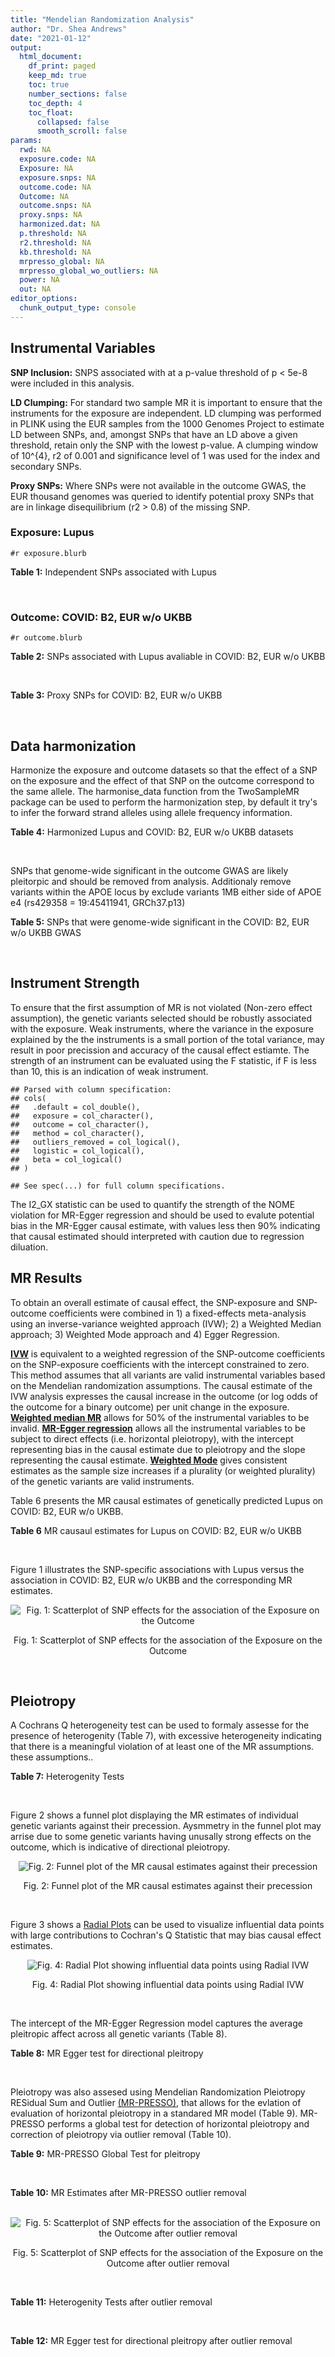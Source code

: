 ```yaml
---
title: "Mendelian Randomization Analysis"
author: "Dr. Shea Andrews"
date: "2021-01-12"
output:
  html_document:
    df_print: paged
    keep_md: true
    toc: true
    number_sections: false
    toc_depth: 4
    toc_float:
      collapsed: false
      smooth_scroll: false
params:
  rwd: NA
  exposure.code: NA
  Exposure: NA
  exposure.snps: NA
  outcome.code: NA
  Outcome: NA
  outcome.snps: NA
  proxy.snps: NA
  harmonized.dat: NA
  p.threshold: NA
  r2.threshold: NA
  kb.threshold: NA
  mrpresso_global: NA
  mrpresso_global_wo_outliers: NA
  power: NA
  out: NA
editor_options:
  chunk_output_type: console
---
```







## Instrumental Variables
**SNP Inclusion:** SNPS associated with at a p-value threshold of p < 5e-8 were included in this analysis.
<br>

**LD Clumping:** For standard two sample MR it is important to ensure that the instruments for the exposure are independent. LD clumping was performed in PLINK using the EUR samples from the 1000 Genomes Project to estimate LD between SNPs, and, amongst SNPs that have an LD above a given threshold, retain only the SNP with the lowest p-value. A clumping window of 10^{4}, r2 of 0.001 and significance level of 1 was used for the index and secondary SNPs.
<br>

**Proxy SNPs:** Where SNPs were not available in the outcome GWAS, the EUR thousand genomes was queried to identify potential proxy SNPs that are in linkage disequilibrium (r2 > 0.8) of the missing SNP.
<br>

### Exposure: Lupus
`#r exposure.blurb`
<br>

**Table 1:** Independent SNPs associated with Lupus
<div data-pagedtable="false">
  <script data-pagedtable-source type="application/json">
{"columns":[{"label":["SNP"],"name":[1],"type":["chr"],"align":["left"]},{"label":["CHROM"],"name":[2],"type":["dbl"],"align":["right"]},{"label":["POS"],"name":[3],"type":["dbl"],"align":["right"]},{"label":["REF"],"name":[4],"type":["chr"],"align":["left"]},{"label":["ALT"],"name":[5],"type":["chr"],"align":["left"]},{"label":["AF"],"name":[6],"type":["dbl"],"align":["right"]},{"label":["BETA"],"name":[7],"type":["dbl"],"align":["right"]},{"label":["SE"],"name":[8],"type":["dbl"],"align":["right"]},{"label":["Z"],"name":[9],"type":["dbl"],"align":["right"]},{"label":["P"],"name":[10],"type":["dbl"],"align":["right"]},{"label":["N"],"name":[11],"type":["dbl"],"align":["right"]},{"label":["TRAIT"],"name":[12],"type":["chr"],"align":["left"]}],"data":[{"1":"rs4661543","2":"1","3":"15229101","4":"T","5":"G","6":"0.89366400","7":"0.2744370","8":"0.04237546","9":"6.476320","10":"9.39891e-11","11":"23210","12":"Lupus"},{"1":"rs6679677","2":"1","3":"114303808","4":"C","5":"A","6":"0.13198000","7":"0.3364722","8":"0.04648538","9":"7.238238","10":"4.54552e-13","11":"23210","12":"Lupus"},{"1":"rs6671847","2":"1","3":"161478810","4":"G","5":"A","6":"0.43811600","7":"0.1988509","8":"0.02896508","9":"6.865193","10":"6.64016e-12","11":"23210","12":"Lupus"},{"1":"rs10912578","2":"1","3":"173251856","4":"A","5":"G","6":"0.69282600","7":"-0.2468600","8":"0.03099180","9":"-7.965340","10":"1.64776e-15","11":"23210","12":"Lupus"},{"1":"rs4916215","2":"1","3":"173314540","4":"C","5":"T","6":"0.77431100","7":"0.2231440","8":"0.03396932","9":"6.568970","10":"5.06636e-11","11":"23210","12":"Lupus"},{"1":"rs17849501","2":"1","3":"183542323","4":"C","5":"T","6":"0.04266520","7":"0.8109302","8":"0.04986423","9":"16.262763","10":"1.81370e-59","11":"23210","12":"Lupus"},{"1":"rs12094036","2":"1","3":"183558174","4":"T","5":"C","6":"0.06648550","7":"-0.3285041","8":"0.05785948","9":"-5.677618","10":"1.36583e-08","11":"23210","12":"Lupus"},{"1":"rs34703115","2":"2","3":"40282854","4":"T","5":"C","6":"0.05253620","7":"-0.6161861","8":"0.10477761","9":"-5.880895","10":"4.08053e-09","11":"23210","12":"Lupus"},{"1":"rs268124","2":"2","3":"65654364","4":"C","5":"T","6":"0.70927300","7":"0.1863300","8":"0.03237026","9":"5.756200","10":"8.60306e-09","11":"23210","12":"Lupus"},{"1":"rs13019891","2":"2","3":"113829869","4":"G","5":"T","6":"0.42580400","7":"-0.5621189","8":"0.02903360","9":"-19.360981","10":"1.64719e-83","11":"23210","12":"Lupus"},{"1":"rs2459611","2":"2","3":"191939187","4":"C","5":"T","6":"0.91986900","7":"0.2613650","8":"0.04524500","9":"5.776660","10":"7.62003e-09","11":"23210","12":"Lupus"},{"1":"rs4274624","2":"2","3":"191958656","4":"C","5":"T","6":"0.79354100","7":"-0.5596160","8":"0.03267912","9":"-17.124600","10":"9.73273e-66","11":"23210","12":"Lupus"},{"1":"rs10048743","2":"2","3":"213890232","4":"G","5":"T","6":"0.86960500","7":"-0.2311120","8":"0.04120563","9":"-5.608740","10":"2.03803e-08","11":"23210","12":"Lupus"},{"1":"rs10200680","2":"2","3":"223961877","4":"C","5":"T","6":"0.12876900","7":"-0.2484614","8":"0.04248350","9":"-5.848421","10":"4.96262e-09","11":"23210","12":"Lupus"},{"1":"rs2573219","2":"2","3":"233288667","4":"A","5":"C","6":"0.11355300","7":"0.5877867","8":"0.04292917","9":"13.692012","10":"1.13327e-42","11":"23210","12":"Lupus"},{"1":"rs9852014","2":"3","3":"129084581","4":"A","5":"G","6":"0.08055150","7":"0.6205765","8":"0.04927268","9":"12.594737","10":"2.25712e-36","11":"23210","12":"Lupus"},{"1":"rs1464446","2":"3","3":"146601295","4":"G","5":"T","6":"0.19522400","7":"-0.3285041","8":"0.04014973","9":"-8.181975","10":"2.79229e-16","11":"23210","12":"Lupus"},{"1":"rs13136219","2":"4","3":"102743687","4":"C","5":"T","6":"0.33503600","7":"-0.1743534","8":"0.02778696","9":"-6.274648","10":"3.50427e-10","11":"23210","12":"Lupus"},{"1":"rs4388254","2":"5","3":"133428601","4":"C","5":"T","6":"0.04080520","7":"0.3784364","8":"0.06039767","9":"6.265745","10":"3.71046e-10","11":"23210","12":"Lupus"},{"1":"rs1078324","2":"5","3":"149202268","4":"C","5":"A","6":"0.06524100","7":"-0.7133499","8":"0.07816647","9":"-9.126034","10":"7.10544e-20","11":"23210","12":"Lupus"},{"1":"rs6889239","2":"5","3":"150457771","4":"T","5":"C","6":"0.25117800","7":"0.2776317","8":"0.03173996","9":"8.747072","10":"2.18960e-18","11":"23210","12":"Lupus"},{"1":"rs2431697","2":"5","3":"159879978","4":"T","5":"C","6":"0.40740100","7":"-0.2231436","8":"0.02929643","9":"-7.616749","10":"2.60144e-14","11":"23210","12":"Lupus"},{"1":"rs12524498","2":"6","3":"31444187","4":"G","5":"T","6":"0.02318840","7":"-0.6733446","8":"0.12079282","9":"-5.574376","10":"2.48419e-08","11":"23210","12":"Lupus"},{"1":"rs389884","2":"6","3":"31940897","4":"A","5":"G","6":"0.10729800","7":"0.9282193","8":"0.04323190","9":"21.470703","10":"2.92560e-102","11":"23210","12":"Lupus"},{"1":"rs79197920","2":"6","3":"32455569","4":"C","5":"T","6":"0.65625000","7":"-0.4510760","8":"0.03341812","9":"-13.497900","10":"1.60819e-41","11":"23210","12":"Lupus"},{"1":"rs113753702","2":"6","3":"32471064","4":"T","5":"C","6":"0.43790100","7":"-0.3856625","8":"0.03422480","9":"-11.268508","10":"1.87724e-29","11":"23210","12":"Lupus"},{"1":"rs77062257","2":"6","3":"32620764","4":"A","5":"T","6":"0.16741300","7":"-0.4620355","8":"0.04802120","9":"-9.621488","10":"6.48854e-22","11":"23210","12":"Lupus"},{"1":"rs2097294","2":"6","3":"32779583","4":"C","5":"T","6":"0.00875099","7":"0.6981347","8":"0.06965172","9":"10.023223","10":"1.20508e-23","11":"23210","12":"Lupus"},{"1":"rs7768653","2":"6","3":"106574794","4":"C","5":"T","6":"0.60770100","7":"-0.2070140","8":"0.02968907","9":"-6.972740","10":"3.10827e-12","11":"23210","12":"Lupus"},{"1":"rs58721818","2":"6","3":"138243739","4":"C","5":"T","6":"0.03142030","7":"0.6575200","8":"0.07559407","9":"8.698037","10":"3.37674e-18","11":"23210","12":"Lupus"},{"1":"rs35000415","2":"7","3":"128585616","4":"C","5":"T","6":"0.14785900","7":"0.5877867","8":"0.04153895","9":"14.150252","10":"1.86090e-45","11":"23210","12":"Lupus"},{"1":"rs2736332","2":"8","3":"11339965","4":"G","5":"C","6":"0.24709300","7":"0.2776317","8":"0.03206938","9":"8.657222","10":"4.83401e-18","11":"23210","12":"Lupus"},{"1":"rs7823055","2":"8","3":"55511676","4":"G","5":"T","6":"0.57587300","7":"-0.3506570","8":"0.02862084","9":"-12.251800","10":"1.64303e-34","11":"23210","12":"Lupus"},{"1":"rs7097397","2":"10","3":"50025396","4":"G","5":"A","6":"0.35511500","7":"-0.1863296","8":"0.02871184","9":"-6.489643","10":"8.60398e-11","11":"23210","12":"Lupus"},{"1":"rs7899626","2":"10","3":"63825561","4":"C","5":"T","6":"0.32037800","7":"0.1823216","8":"0.03325319","9":"5.482830","10":"4.18576e-08","11":"23210","12":"Lupus"},{"1":"rs58688157","2":"11","3":"625085","4":"A","5":"G","6":"0.26210400","7":"-0.2231436","8":"0.03356474","9":"-6.648154","10":"2.96791e-11","11":"23210","12":"Lupus"},{"1":"rs353608","2":"11","3":"35101738","4":"A","5":"G","6":"0.53012700","7":"0.1863300","8":"0.02801977","9":"6.649930","10":"2.93228e-11","11":"23210","12":"Lupus"},{"1":"rs73050535","2":"12","3":"5012503","4":"C","5":"T","6":"0.01180100","7":"-0.7133499","8":"0.12413416","9":"-5.746604","10":"9.10536e-09","11":"23210","12":"Lupus"},{"1":"rs597808","2":"12","3":"111973358","4":"A","5":"G","6":"0.54462300","7":"-0.1625189","8":"0.02947364","9":"-5.514043","10":"3.50683e-08","11":"23210","12":"Lupus"},{"1":"rs1143679","2":"16","3":"31276811","4":"G","5":"A","6":"0.12236000","7":"0.5822156","8":"0.03998663","9":"14.560256","10":"5.02694e-48","11":"23210","12":"Lupus"},{"1":"rs13332649","2":"16","3":"85966683","4":"A","5":"G","6":"0.23690900","7":"-0.3147107","8":"0.03756825","9":"-8.377040","10":"5.42755e-17","11":"23210","12":"Lupus"},{"1":"rs143123127","2":"17","3":"38007190","4":"G","5":"A","6":"0.05919850","7":"0.4700036","8":"0.08403420","9":"5.593004","10":"2.23174e-08","11":"23210","12":"Lupus"},{"1":"rs35251378","2":"19","3":"10459969","4":"G","5":"A","6":"0.28126200","7":"-0.2357223","8":"0.03242656","9":"-7.269422","10":"3.61030e-13","11":"23210","12":"Lupus"},{"1":"rs73068668","2":"19","3":"55763262","4":"G","5":"A","6":"0.05480940","7":"-0.3147107","8":"0.05749035","9":"-5.474149","10":"4.39618e-08","11":"23210","12":"Lupus"},{"1":"rs3747093","2":"22","3":"21984379","4":"G","5":"A","6":"0.19129500","7":"0.2623643","8":"0.03450549","9":"7.603552","10":"2.88112e-14","11":"23210","12":"Lupus"}],"options":{"columns":{"min":{},"max":[10]},"rows":{"min":[10],"max":[10]},"pages":{}}}
  </script>
</div>
<br>

### Outcome: COVID: B2, EUR w/o UKBB
`#r outcome.blurb`
<br>

**Table 2:** SNPs associated with Lupus avaliable in COVID: B2, EUR w/o UKBB
<div data-pagedtable="false">
  <script data-pagedtable-source type="application/json">
{"columns":[{"label":["SNP"],"name":[1],"type":["chr"],"align":["left"]},{"label":["CHROM"],"name":[2],"type":["dbl"],"align":["right"]},{"label":["POS"],"name":[3],"type":["dbl"],"align":["right"]},{"label":["REF"],"name":[4],"type":["chr"],"align":["left"]},{"label":["ALT"],"name":[5],"type":["chr"],"align":["left"]},{"label":["AF"],"name":[6],"type":["dbl"],"align":["right"]},{"label":["BETA"],"name":[7],"type":["dbl"],"align":["right"]},{"label":["SE"],"name":[8],"type":["dbl"],"align":["right"]},{"label":["Z"],"name":[9],"type":["dbl"],"align":["right"]},{"label":["P"],"name":[10],"type":["dbl"],"align":["right"]},{"label":["N"],"name":[11],"type":["dbl"],"align":["right"]},{"label":["TRAIT"],"name":[12],"type":["chr"],"align":["left"]}],"data":[{"1":"rs4661543","2":"1","3":"15229101","4":"T","5":"G","6":"0.87250","7":"-0.0175560","8":"0.031790","9":"-0.55224913","10":"5.808e-01","11":"1554188","12":"COVID_B2__EUR_w/o_UKBB"},{"1":"rs6679677","2":"1","3":"114303808","4":"C","5":"A","6":"0.11600","7":"-0.0156300","8":"0.035790","9":"-0.43671417","10":"6.623e-01","11":"1557411","12":"COVID_B2__EUR_w/o_UKBB"},{"1":"rs6671847","2":"1","3":"161478810","4":"G","5":"A","6":"0.47420","7":"0.0012206","8":"0.023331","9":"0.05231666","10":"9.583e-01","11":"1546742","12":"COVID_B2__EUR_w/o_UKBB"},{"1":"rs10912578","2":"1","3":"173251856","4":"A","5":"G","6":"0.67890","7":"-0.0220800","8":"0.025771","9":"-0.85677700","10":"3.916e-01","11":"1544118","12":"COVID_B2__EUR_w/o_UKBB"},{"1":"rs4916215","2":"1","3":"173314540","4":"C","5":"T","6":"0.74460","7":"-0.0290150","8":"0.022811","9":"-1.27197405","10":"2.034e-01","11":"1557411","12":"COVID_B2__EUR_w/o_UKBB"},{"1":"rs17849501","2":"1","3":"183542323","4":"C","5":"T","6":"0.04830","7":"-0.0027305","8":"0.046463","9":"-0.05876719","10":"9.531e-01","11":"1557411","12":"COVID_B2__EUR_w/o_UKBB"},{"1":"rs12094036","2":"1","3":"183558174","4":"T","5":"C","6":"0.07874","7":"0.0613510","8":"0.036580","9":"1.67717332","10":"9.351e-02","11":"1557411","12":"COVID_B2__EUR_w/o_UKBB"},{"1":"rs34703115","2":"2","3":"40282854","4":"T","5":"C","6":"0.03516","7":"0.0241230","8":"0.054288","9":"0.44435234","10":"6.568e-01","11":"1557411","12":"COVID_B2__EUR_w/o_UKBB"},{"1":"rs268124","2":"2","3":"65654364","4":"C","5":"T","6":"0.71500","7":"-0.0234000","8":"0.025953","9":"-0.90162987","10":"3.672e-01","11":"1547355","12":"COVID_B2__EUR_w/o_UKBB"},{"1":"rs13019891","2":"2","3":"113829869","4":"G","5":"T","6":"0.44750","7":"-0.0024128","8":"0.023054","9":"-0.10465863","10":"9.166e-01","11":"1547355","12":"COVID_B2__EUR_w/o_UKBB"},{"1":"rs2459611","2":"2","3":"191939187","4":"C","5":"T","6":"0.90210","7":"-0.0242040","8":"0.037677","9":"-0.64240784","10":"5.206e-01","11":"1546734","12":"COVID_B2__EUR_w/o_UKBB"},{"1":"rs4274624","2":"2","3":"191958656","4":"C","5":"T","6":"0.77220","7":"-0.0194480","8":"0.023894","9":"-0.81392818","10":"4.157e-01","11":"1557411","12":"COVID_B2__EUR_w/o_UKBB"},{"1":"rs10048743","2":"2","3":"213890232","4":"G","5":"T","6":"0.84530","7":"0.0037463","8":"0.029515","9":"0.12692868","10":"8.990e-01","11":"1557411","12":"COVID_B2__EUR_w/o_UKBB"},{"1":"rs10200680","2":"2","3":"223961877","4":"C","5":"T","6":"0.14620","7":"0.0361070","8":"0.028063","9":"1.28664077","10":"1.982e-01","11":"1557411","12":"COVID_B2__EUR_w/o_UKBB"},{"1":"rs2573219","2":"2","3":"233288667","4":"A","5":"C","6":"0.09497","7":"-0.0523470","8":"0.034194","9":"-1.53088261","10":"1.258e-01","11":"1557411","12":"COVID_B2__EUR_w/o_UKBB"},{"1":"rs9852014","2":"3","3":"129084581","4":"A","5":"G","6":"0.07857","7":"-0.0191640","8":"0.040357","9":"-0.47486186","10":"6.349e-01","11":"1547355","12":"COVID_B2__EUR_w/o_UKBB"},{"1":"rs1464446","2":"3","3":"146601295","4":"G","5":"T","6":"0.18950","7":"-0.0384560","8":"0.027511","9":"-1.39784086","10":"1.622e-01","11":"1554182","12":"COVID_B2__EUR_w/o_UKBB"},{"1":"rs13136219","2":"4","3":"102743687","4":"C","5":"T","6":"0.36070","7":"0.0190720","8":"0.020529","9":"0.92902723","10":"3.529e-01","11":"1557411","12":"COVID_B2__EUR_w/o_UKBB"},{"1":"rs4388254","2":"5","3":"133428601","4":"C","5":"T","6":"0.05719","7":"-0.0296320","8":"0.046966","9":"-0.63092450","10":"5.281e-01","11":"1547355","12":"COVID_B2__EUR_w/o_UKBB"},{"1":"rs1078324","2":"5","3":"149202268","4":"C","5":"A","6":"0.05829","7":"0.0394700","8":"0.041832","9":"0.94353605","10":"3.454e-01","11":"1556798","12":"COVID_B2__EUR_w/o_UKBB"},{"1":"rs6889239","2":"5","3":"150457771","4":"T","5":"C","6":"0.25670","7":"0.0047065","8":"0.025131","9":"0.18727866","10":"8.514e-01","11":"1547355","12":"COVID_B2__EUR_w/o_UKBB"},{"1":"rs2431697","2":"5","3":"159879978","4":"T","5":"C","6":"0.42020","7":"-0.0488380","8":"0.020194","9":"-2.41844112","10":"1.559e-02","11":"1557411","12":"COVID_B2__EUR_w/o_UKBB"},{"1":"rs12524498","2":"6","3":"31444187","4":"G","5":"T","6":"0.02464","7":"0.1446700","8":"0.071857","9":"2.01330420","10":"4.409e-02","11":"1552983","12":"COVID_B2__EUR_w/o_UKBB"},{"1":"rs389884","2":"6","3":"31940897","4":"A","5":"G","6":"0.09927","7":"-0.0162180","8":"0.036421","9":"-0.44529255","10":"6.561e-01","11":"1556798","12":"COVID_B2__EUR_w/o_UKBB"},{"1":"rs7768653","2":"6","3":"106574794","4":"C","5":"T","6":"0.58630","7":"0.0207010","8":"0.020769","9":"0.99672589","10":"3.189e-01","11":"1556798","12":"COVID_B2__EUR_w/o_UKBB"},{"1":"rs58721818","2":"6","3":"138243739","4":"C","5":"T","6":"0.02992","7":"-0.0118560","8":"0.061607","9":"-0.19244566","10":"8.474e-01","11":"1557411","12":"COVID_B2__EUR_w/o_UKBB"},{"1":"rs35000415","2":"7","3":"128585616","4":"C","5":"T","6":"0.12670","7":"0.0327380","8":"0.031979","9":"1.02373433","10":"3.060e-01","11":"1557411","12":"COVID_B2__EUR_w/o_UKBB"},{"1":"rs2736332","2":"8","3":"11339965","4":"G","5":"C","6":"0.25730","7":"0.0073763","8":"0.022461","9":"0.32840479","10":"7.426e-01","11":"1557411","12":"COVID_B2__EUR_w/o_UKBB"},{"1":"rs7823055","2":"8","3":"55511676","4":"G","5":"T","6":"0.57050","7":"0.0034755","8":"0.024802","9":"0.14012983","10":"8.886e-01","11":"1544118","12":"COVID_B2__EUR_w/o_UKBB"},{"1":"rs7097397","2":"10","3":"50025396","4":"G","5":"A","6":"0.37130","7":"0.0033403","8":"0.020580","9":"0.16230807","10":"8.711e-01","11":"1557411","12":"COVID_B2__EUR_w/o_UKBB"},{"1":"rs7899626","2":"10","3":"63825561","4":"C","5":"T","6":"0.33010","7":"0.0045673","8":"0.024503","9":"0.18639758","10":"8.521e-01","11":"1546734","12":"COVID_B2__EUR_w/o_UKBB"},{"1":"rs58688157","2":"11","3":"625085","4":"A","5":"G","6":"0.25460","7":"-0.0046479","8":"0.025561","9":"-0.18183561","10":"8.557e-01","11":"1546734","12":"COVID_B2__EUR_w/o_UKBB"},{"1":"rs353608","2":"11","3":"35101738","4":"A","5":"G","6":"0.52210","7":"0.0135060","8":"0.023186","9":"0.58250669","10":"5.602e-01","11":"1546742","12":"COVID_B2__EUR_w/o_UKBB"},{"1":"rs73050535","2":"12","3":"5012503","4":"C","5":"T","6":"0.01722","7":"-0.0423230","8":"0.069927","9":"-0.60524547","10":"5.450e-01","11":"1555210","12":"COVID_B2__EUR_w/o_UKBB"},{"1":"rs597808","2":"12","3":"111973358","4":"A","5":"G","6":"0.54160","7":"0.0027903","8":"0.023368","9":"0.11940688","10":"9.049e-01","11":"1529148","12":"COVID_B2__EUR_w/o_UKBB"},{"1":"rs1143679","2":"16","3":"31276811","4":"G","5":"A","6":"0.11780","7":"-0.0425160","8":"0.034636","9":"-1.22750895","10":"2.196e-01","11":"1529148","12":"COVID_B2__EUR_w/o_UKBB"},{"1":"rs13332649","2":"16","3":"85966683","4":"A","5":"G","6":"0.24580","7":"0.0386020","8":"0.025618","9":"1.50683113","10":"1.319e-01","11":"1556790","12":"COVID_B2__EUR_w/o_UKBB"},{"1":"rs35251378","2":"19","3":"10459969","4":"G","5":"A","6":"0.27640","7":"0.1359900","8":"0.025183","9":"5.40007148","10":"6.666e-08","11":"1546734","12":"COVID_B2__EUR_w/o_UKBB"},{"1":"rs73068668","2":"19","3":"55763262","4":"G","5":"A","6":"0.07192","7":"-0.1309700","8":"0.047248","9":"-2.77196918","10":"5.574e-03","11":"1529140","12":"COVID_B2__EUR_w/o_UKBB"},{"1":"rs3747093","2":"22","3":"21984379","4":"G","5":"A","6":"0.21760","7":"0.0125880","8":"0.029221","9":"0.43078608","10":"6.666e-01","11":"1546734","12":"COVID_B2__EUR_w/o_UKBB"},{"1":"rs79197920","2":"NA","3":"NA","4":"NA","5":"NA","6":"NA","7":"NA","8":"NA","9":"NA","10":"NA","11":"NA","12":"NA"},{"1":"rs113753702","2":"NA","3":"NA","4":"NA","5":"NA","6":"NA","7":"NA","8":"NA","9":"NA","10":"NA","11":"NA","12":"NA"},{"1":"rs77062257","2":"NA","3":"NA","4":"NA","5":"NA","6":"NA","7":"NA","8":"NA","9":"NA","10":"NA","11":"NA","12":"NA"},{"1":"rs2097294","2":"NA","3":"NA","4":"NA","5":"NA","6":"NA","7":"NA","8":"NA","9":"NA","10":"NA","11":"NA","12":"NA"},{"1":"rs143123127","2":"NA","3":"NA","4":"NA","5":"NA","6":"NA","7":"NA","8":"NA","9":"NA","10":"NA","11":"NA","12":"NA"}],"options":{"columns":{"min":{},"max":[10]},"rows":{"min":[10],"max":[10]},"pages":{}}}
  </script>
</div>
<br>

**Table 3:** Proxy SNPs for COVID: B2, EUR w/o UKBB
<div data-pagedtable="false">
  <script data-pagedtable-source type="application/json">
{"columns":[{"label":["target_snp"],"name":[1],"type":["chr"],"align":["left"]},{"label":["proxy_snp"],"name":[2],"type":["chr"],"align":["left"]},{"label":["ld.r2"],"name":[3],"type":["dbl"],"align":["right"]},{"label":["Dprime"],"name":[4],"type":["dbl"],"align":["right"]},{"label":["PHASE"],"name":[5],"type":["chr"],"align":["left"]},{"label":["X12"],"name":[6],"type":["lgl"],"align":["right"]},{"label":["CHROM"],"name":[7],"type":["dbl"],"align":["right"]},{"label":["POS"],"name":[8],"type":["dbl"],"align":["right"]},{"label":["REF.proxy"],"name":[9],"type":["chr"],"align":["left"]},{"label":["ALT.proxy"],"name":[10],"type":["lgl"],"align":["right"]},{"label":["AF"],"name":[11],"type":["dbl"],"align":["right"]},{"label":["BETA"],"name":[12],"type":["dbl"],"align":["right"]},{"label":["SE"],"name":[13],"type":["dbl"],"align":["right"]},{"label":["Z"],"name":[14],"type":["dbl"],"align":["right"]},{"label":["P"],"name":[15],"type":["dbl"],"align":["right"]},{"label":["N"],"name":[16],"type":["dbl"],"align":["right"]},{"label":["TRAIT"],"name":[17],"type":["chr"],"align":["left"]},{"label":["ref"],"name":[18],"type":["chr"],"align":["left"]},{"label":["ref.proxy"],"name":[19],"type":["lgl"],"align":["right"]},{"label":["alt"],"name":[20],"type":["chr"],"align":["left"]},{"label":["alt.proxy"],"name":[21],"type":["chr"],"align":["left"]},{"label":["ALT"],"name":[22],"type":["chr"],"align":["left"]},{"label":["REF"],"name":[23],"type":["chr"],"align":["left"]},{"label":["proxy.outcome"],"name":[24],"type":["lgl"],"align":["right"]}],"data":[{"1":"rs77062257","2":"rs74951723","3":"0.904362","4":"0.95765","5":"TT/AA","6":"NA","7":"6","8":"32620916","9":"A","10":"TRUE","11":"0.11650","12":"-0.036952","13":"0.033163","14":"-1.1142538","15":"0.2652","16":"1303273","17":"COVID_B2__EUR_w/o_UKBB","18":"T","19":"TRUE","20":"A","21":"A","22":"T","23":"A","24":"TRUE"},{"1":"rs143123127","2":"rs112876941","3":"1.000000","4":"1.00000","5":"AT/GA","6":"NA","7":"17","8":"37922804","9":"A","10":"TRUE","11":"0.04285","12":"0.016808","13":"0.055472","14":"0.3029997","15":"0.7619","16":"1557411","17":"COVID_B2__EUR_w/o_UKBB","18":"A","19":"TRUE","20":"G","21":"A","22":"A","23":"G","24":"TRUE"},{"1":"rs79197920","2":"NA","3":"NA","4":"NA","5":"NA","6":"NA","7":"NA","8":"NA","9":"NA","10":"NA","11":"NA","12":"NA","13":"NA","14":"NA","15":"NA","16":"NA","17":"NA","18":"NA","19":"NA","20":"NA","21":"NA","22":"NA","23":"NA","24":"NA"},{"1":"rs113753702","2":"NA","3":"NA","4":"NA","5":"NA","6":"NA","7":"NA","8":"NA","9":"NA","10":"NA","11":"NA","12":"NA","13":"NA","14":"NA","15":"NA","16":"NA","17":"NA","18":"NA","19":"NA","20":"NA","21":"NA","22":"NA","23":"NA","24":"NA"},{"1":"rs2097294","2":"NA","3":"NA","4":"NA","5":"NA","6":"NA","7":"NA","8":"NA","9":"NA","10":"NA","11":"NA","12":"NA","13":"NA","14":"NA","15":"NA","16":"NA","17":"NA","18":"NA","19":"NA","20":"NA","21":"NA","22":"NA","23":"NA","24":"NA"}],"options":{"columns":{"min":{},"max":[10]},"rows":{"min":[10],"max":[10]},"pages":{}}}
  </script>
</div>
<br>

## Data harmonization
Harmonize the exposure and outcome datasets so that the effect of a SNP on the exposure and the effect of that SNP on the outcome correspond to the same allele. The harmonise_data function from the TwoSampleMR package can be used to perform the harmonization step, by default it try's to infer the forward strand alleles using allele frequency information.
<br>

**Table 4:** Harmonized Lupus and COVID: B2, EUR w/o UKBB datasets
<div data-pagedtable="false">
  <script data-pagedtable-source type="application/json">
{"columns":[{"label":["SNP"],"name":[1],"type":["chr"],"align":["left"]},{"label":["effect_allele.exposure"],"name":[2],"type":["chr"],"align":["left"]},{"label":["other_allele.exposure"],"name":[3],"type":["chr"],"align":["left"]},{"label":["effect_allele.outcome"],"name":[4],"type":["chr"],"align":["left"]},{"label":["other_allele.outcome"],"name":[5],"type":["chr"],"align":["left"]},{"label":["beta.exposure"],"name":[6],"type":["dbl"],"align":["right"]},{"label":["beta.outcome"],"name":[7],"type":["dbl"],"align":["right"]},{"label":["eaf.exposure"],"name":[8],"type":["dbl"],"align":["right"]},{"label":["eaf.outcome"],"name":[9],"type":["dbl"],"align":["right"]},{"label":["remove"],"name":[10],"type":["lgl"],"align":["right"]},{"label":["palindromic"],"name":[11],"type":["lgl"],"align":["right"]},{"label":["ambiguous"],"name":[12],"type":["lgl"],"align":["right"]},{"label":["id.outcome"],"name":[13],"type":["chr"],"align":["left"]},{"label":["chr.outcome"],"name":[14],"type":["dbl"],"align":["right"]},{"label":["pos.outcome"],"name":[15],"type":["dbl"],"align":["right"]},{"label":["se.outcome"],"name":[16],"type":["dbl"],"align":["right"]},{"label":["z.outcome"],"name":[17],"type":["dbl"],"align":["right"]},{"label":["pval.outcome"],"name":[18],"type":["dbl"],"align":["right"]},{"label":["samplesize.outcome"],"name":[19],"type":["dbl"],"align":["right"]},{"label":["outcome"],"name":[20],"type":["chr"],"align":["left"]},{"label":["mr_keep.outcome"],"name":[21],"type":["lgl"],"align":["right"]},{"label":["pval_origin.outcome"],"name":[22],"type":["chr"],"align":["left"]},{"label":["chr.exposure"],"name":[23],"type":["dbl"],"align":["right"]},{"label":["pos.exposure"],"name":[24],"type":["dbl"],"align":["right"]},{"label":["se.exposure"],"name":[25],"type":["dbl"],"align":["right"]},{"label":["z.exposure"],"name":[26],"type":["dbl"],"align":["right"]},{"label":["pval.exposure"],"name":[27],"type":["dbl"],"align":["right"]},{"label":["samplesize.exposure"],"name":[28],"type":["dbl"],"align":["right"]},{"label":["exposure"],"name":[29],"type":["chr"],"align":["left"]},{"label":["mr_keep.exposure"],"name":[30],"type":["lgl"],"align":["right"]},{"label":["pval_origin.exposure"],"name":[31],"type":["chr"],"align":["left"]},{"label":["id.exposure"],"name":[32],"type":["chr"],"align":["left"]},{"label":["action"],"name":[33],"type":["dbl"],"align":["right"]},{"label":["mr_keep"],"name":[34],"type":["lgl"],"align":["right"]},{"label":["pt"],"name":[35],"type":["dbl"],"align":["right"]},{"label":["pleitropy_keep"],"name":[36],"type":["lgl"],"align":["right"]},{"label":["mrpresso_RSSobs"],"name":[37],"type":["dbl"],"align":["right"]},{"label":["mrpresso_pval"],"name":[38],"type":["chr"],"align":["left"]},{"label":["mrpresso_keep"],"name":[39],"type":["lgl"],"align":["right"]}],"data":[{"1":"rs10048743","2":"T","3":"G","4":"T","5":"G","6":"-0.2311120","7":"0.0037463","8":"0.8696050","9":"0.84530","10":"FALSE","11":"FALSE","12":"FALSE","13":"SHMrQf","14":"2","15":"213890232","16":"0.029515","17":"0.12692868","18":"8.990e-01","19":"1557411","20":"covidhgi2020B2v5alleurLeaveUKBB","21":"TRUE","22":"reported","23":"2","24":"213890232","25":"0.04120563","26":"-5.608740","27":"2.03803e-08","28":"23210","29":"Betham2015lupus","30":"TRUE","31":"reported","32":"Lp0p5A","33":"2","34":"TRUE","35":"5e-08","36":"TRUE","37":"1.918419e-08","38":"1","39":"TRUE"},{"1":"rs10200680","2":"T","3":"C","4":"T","5":"C","6":"-0.2484614","7":"0.0361070","8":"0.1287690","9":"0.14620","10":"FALSE","11":"FALSE","12":"FALSE","13":"SHMrQf","14":"2","15":"223961877","16":"0.028063","17":"1.28664077","18":"1.982e-01","19":"1557411","20":"covidhgi2020B2v5alleurLeaveUKBB","21":"TRUE","22":"reported","23":"2","24":"223961877","25":"0.04248350","26":"-5.848421","27":"4.96262e-09","28":"23210","29":"Betham2015lupus","30":"TRUE","31":"reported","32":"Lp0p5A","33":"2","34":"TRUE","35":"5e-08","36":"TRUE","37":"1.044120e-03","38":"1","39":"TRUE"},{"1":"rs1078324","2":"A","3":"C","4":"A","5":"C","6":"-0.7133499","7":"0.0394700","8":"0.0652410","9":"0.05829","10":"FALSE","11":"FALSE","12":"FALSE","13":"SHMrQf","14":"5","15":"149202268","16":"0.041832","17":"0.94353605","18":"3.454e-01","19":"1556798","20":"covidhgi2020B2v5alleurLeaveUKBB","21":"TRUE","22":"reported","23":"5","24":"149202268","25":"0.07816647","26":"-9.126034","27":"7.10544e-20","28":"23210","29":"Betham2015lupus","30":"TRUE","31":"reported","32":"Lp0p5A","33":"2","34":"TRUE","35":"5e-08","36":"TRUE","37":"8.259830e-04","38":"1","39":"TRUE"},{"1":"rs10912578","2":"G","3":"A","4":"G","5":"A","6":"-0.2468600","7":"-0.0220800","8":"0.6928260","9":"0.67890","10":"FALSE","11":"FALSE","12":"FALSE","13":"SHMrQf","14":"1","15":"173251856","16":"0.025771","17":"-0.85677700","18":"3.916e-01","19":"1544118","20":"covidhgi2020B2v5alleurLeaveUKBB","21":"TRUE","22":"reported","23":"1","24":"173251856","25":"0.03099180","26":"-7.965340","27":"1.64776e-15","28":"23210","29":"Betham2015lupus","30":"TRUE","31":"reported","32":"Lp0p5A","33":"2","34":"TRUE","35":"5e-08","36":"TRUE","37":"7.073010e-04","38":"1","39":"TRUE"},{"1":"rs1143679","2":"A","3":"G","4":"A","5":"G","6":"0.5822156","7":"-0.0425160","8":"0.1223600","9":"0.11780","10":"FALSE","11":"FALSE","12":"FALSE","13":"SHMrQf","14":"16","15":"31276811","16":"0.034636","17":"-1.22750895","18":"2.196e-01","19":"1529148","20":"covidhgi2020B2v5alleurLeaveUKBB","21":"TRUE","22":"reported","23":"16","24":"31276811","25":"0.03998663","26":"14.560256","27":"5.02694e-48","28":"23210","29":"Betham2015lupus","30":"TRUE","31":"reported","32":"Lp0p5A","33":"2","34":"TRUE","35":"5e-08","36":"TRUE","37":"1.168631e-03","38":"1","39":"TRUE"},{"1":"rs12094036","2":"C","3":"T","4":"C","5":"T","6":"-0.3285041","7":"0.0613510","8":"0.0664855","9":"0.07874","10":"FALSE","11":"FALSE","12":"FALSE","13":"SHMrQf","14":"1","15":"183558174","16":"0.036580","17":"1.67717332","18":"9.351e-02","19":"1557411","20":"covidhgi2020B2v5alleurLeaveUKBB","21":"TRUE","22":"reported","23":"1","24":"183558174","25":"0.05785948","26":"-5.677618","27":"1.36583e-08","28":"23210","29":"Betham2015lupus","30":"TRUE","31":"reported","32":"Lp0p5A","33":"2","34":"TRUE","35":"5e-08","36":"TRUE","37":"3.194099e-03","38":"1","39":"TRUE"},{"1":"rs12524498","2":"T","3":"G","4":"T","5":"G","6":"-0.6733446","7":"0.1446700","8":"0.0231884","9":"0.02464","10":"FALSE","11":"FALSE","12":"FALSE","13":"SHMrQf","14":"6","15":"31444187","16":"0.071857","17":"2.01330420","18":"4.409e-02","19":"1552983","20":"covidhgi2020B2v5alleurLeaveUKBB","21":"TRUE","22":"reported","23":"6","24":"31444187","25":"0.12079282","26":"-5.574376","27":"2.48419e-08","28":"23210","29":"Betham2015lupus","30":"TRUE","31":"reported","32":"Lp0p5A","33":"2","34":"TRUE","35":"5e-08","36":"TRUE","37":"1.826278e-02","38":"1","39":"TRUE"},{"1":"rs13019891","2":"T","3":"G","4":"T","5":"G","6":"-0.5621189","7":"-0.0024128","8":"0.4258040","9":"0.44750","10":"FALSE","11":"FALSE","12":"FALSE","13":"SHMrQf","14":"2","15":"113829869","16":"0.023054","17":"-0.10465863","18":"9.166e-01","19":"1547355","20":"covidhgi2020B2v5alleurLeaveUKBB","21":"TRUE","22":"reported","23":"2","24":"113829869","25":"0.02903360","26":"-19.360981","27":"1.64719e-83","28":"23210","29":"Betham2015lupus","30":"TRUE","31":"reported","32":"Lp0p5A","33":"2","34":"TRUE","35":"5e-08","36":"TRUE","37":"1.695924e-04","38":"1","39":"TRUE"},{"1":"rs13136219","2":"T","3":"C","4":"T","5":"C","6":"-0.1743534","7":"0.0190720","8":"0.3350360","9":"0.36070","10":"FALSE","11":"FALSE","12":"FALSE","13":"SHMrQf","14":"4","15":"102743687","16":"0.020529","17":"0.92902723","18":"3.529e-01","19":"1557411","20":"covidhgi2020B2v5alleurLeaveUKBB","21":"TRUE","22":"reported","23":"4","24":"102743687","25":"0.02778696","26":"-6.274648","27":"3.50427e-10","28":"23210","29":"Betham2015lupus","30":"TRUE","31":"reported","32":"Lp0p5A","33":"2","34":"TRUE","35":"5e-08","36":"TRUE","37":"2.663177e-04","38":"1","39":"TRUE"},{"1":"rs13332649","2":"G","3":"A","4":"G","5":"A","6":"-0.3147107","7":"0.0386020","8":"0.2369090","9":"0.24580","10":"FALSE","11":"FALSE","12":"FALSE","13":"SHMrQf","14":"16","15":"85966683","16":"0.025618","17":"1.50683113","18":"1.319e-01","19":"1556790","20":"covidhgi2020B2v5alleurLeaveUKBB","21":"TRUE","22":"reported","23":"16","24":"85966683","25":"0.03756825","26":"-8.377040","27":"5.42755e-17","28":"23210","29":"Betham2015lupus","30":"TRUE","31":"reported","32":"Lp0p5A","33":"2","34":"TRUE","35":"5e-08","36":"TRUE","37":"1.161945e-03","38":"1","39":"TRUE"},{"1":"rs143123127","2":"A","3":"G","4":"A","5":"G","6":"0.4700036","7":"0.0168080","8":"0.0591985","9":"0.04285","10":"FALSE","11":"FALSE","12":"FALSE","13":"SHMrQf","14":"17","15":"37922804","16":"0.055472","17":"0.30299971","18":"7.619e-01","19":"1557411","20":"covidhgi2020B2v5alleurLeaveUKBB","21":"TRUE","22":"reported","23":"17","24":"38007190","25":"0.08403420","26":"5.593004","27":"2.23174e-08","28":"23210","29":"Betham2015lupus","30":"TRUE","31":"reported","32":"Lp0p5A","33":"2","34":"TRUE","35":"5e-08","36":"TRUE","37":"6.237713e-04","38":"1","39":"TRUE"},{"1":"rs1464446","2":"T","3":"G","4":"T","5":"G","6":"-0.3285041","7":"-0.0384560","8":"0.1952240","9":"0.18950","10":"FALSE","11":"FALSE","12":"FALSE","13":"SHMrQf","14":"3","15":"146601295","16":"0.027511","17":"-1.39784086","18":"1.622e-01","19":"1554182","20":"covidhgi2020B2v5alleurLeaveUKBB","21":"TRUE","22":"reported","23":"3","24":"146601295","25":"0.04014973","26":"-8.181975","27":"2.79229e-16","28":"23210","29":"Betham2015lupus","30":"TRUE","31":"reported","32":"Lp0p5A","33":"2","34":"TRUE","35":"5e-08","36":"TRUE","37":"2.019574e-03","38":"1","39":"TRUE"},{"1":"rs17849501","2":"T","3":"C","4":"T","5":"C","6":"0.8109302","7":"-0.0027305","8":"0.0426652","9":"0.04830","10":"FALSE","11":"FALSE","12":"FALSE","13":"SHMrQf","14":"1","15":"183542323","16":"0.046463","17":"-0.05876719","18":"9.531e-01","19":"1557411","20":"covidhgi2020B2v5alleurLeaveUKBB","21":"TRUE","22":"reported","23":"1","24":"183542323","25":"0.04986423","26":"16.262763","27":"1.81370e-59","28":"23210","29":"Betham2015lupus","30":"TRUE","31":"reported","32":"Lp0p5A","33":"2","34":"TRUE","35":"5e-08","36":"TRUE","37":"1.303983e-04","38":"1","39":"TRUE"},{"1":"rs2431697","2":"C","3":"T","4":"C","5":"T","6":"-0.2231436","7":"-0.0488380","8":"0.4074010","9":"0.42020","10":"FALSE","11":"FALSE","12":"FALSE","13":"SHMrQf","14":"5","15":"159879978","16":"0.020194","17":"-2.41844112","18":"1.559e-02","19":"1557411","20":"covidhgi2020B2v5alleurLeaveUKBB","21":"TRUE","22":"reported","23":"5","24":"159879978","25":"0.02929643","26":"-7.616749","27":"2.60144e-14","28":"23210","29":"Betham2015lupus","30":"TRUE","31":"reported","32":"Lp0p5A","33":"2","34":"TRUE","35":"5e-08","36":"TRUE","37":"2.869886e-03","38":"0.4368","39":"TRUE"},{"1":"rs2459611","2":"T","3":"C","4":"T","5":"C","6":"0.2613650","7":"-0.0242040","8":"0.9198690","9":"0.90210","10":"FALSE","11":"FALSE","12":"FALSE","13":"SHMrQf","14":"2","15":"191939187","16":"0.037677","17":"-0.64240784","18":"5.206e-01","19":"1546734","20":"covidhgi2020B2v5alleurLeaveUKBB","21":"TRUE","22":"reported","23":"2","24":"191939187","25":"0.04524500","26":"5.776660","27":"7.62003e-09","28":"23210","29":"Betham2015lupus","30":"TRUE","31":"reported","32":"Lp0p5A","33":"2","34":"TRUE","35":"5e-08","36":"TRUE","37":"3.982630e-04","38":"1","39":"TRUE"},{"1":"rs2573219","2":"C","3":"A","4":"C","5":"A","6":"0.5877867","7":"-0.0523470","8":"0.1135530","9":"0.09497","10":"FALSE","11":"FALSE","12":"FALSE","13":"SHMrQf","14":"2","15":"233288667","16":"0.034194","17":"-1.53088261","18":"1.258e-01","19":"1557411","20":"covidhgi2020B2v5alleurLeaveUKBB","21":"TRUE","22":"reported","23":"2","24":"233288667","25":"0.04292917","26":"13.692012","27":"1.13327e-42","28":"23210","29":"Betham2015lupus","30":"TRUE","31":"reported","32":"Lp0p5A","33":"2","34":"TRUE","35":"5e-08","36":"TRUE","37":"1.975358e-03","38":"1","39":"TRUE"},{"1":"rs268124","2":"T","3":"C","4":"T","5":"C","6":"0.1863300","7":"-0.0234000","8":"0.7092730","9":"0.71500","10":"FALSE","11":"FALSE","12":"FALSE","13":"SHMrQf","14":"2","15":"65654364","16":"0.025953","17":"-0.90162987","18":"3.672e-01","19":"1547355","20":"covidhgi2020B2v5alleurLeaveUKBB","21":"TRUE","22":"reported","23":"2","24":"65654364","25":"0.03237026","26":"5.756200","27":"8.60306e-09","28":"23210","29":"Betham2015lupus","30":"TRUE","31":"reported","32":"Lp0p5A","33":"2","34":"TRUE","35":"5e-08","36":"TRUE","37":"4.172752e-04","38":"1","39":"TRUE"},{"1":"rs2736332","2":"C","3":"G","4":"C","5":"G","6":"0.2776317","7":"0.0073763","8":"0.2470930","9":"0.25730","10":"FALSE","11":"TRUE","12":"FALSE","13":"SHMrQf","14":"8","15":"11339965","16":"0.022461","17":"0.32840479","18":"7.426e-01","19":"1557411","20":"covidhgi2020B2v5alleurLeaveUKBB","21":"TRUE","22":"reported","23":"8","24":"11339965","25":"0.03206938","26":"8.657222","27":"4.83401e-18","28":"23210","29":"Betham2015lupus","30":"TRUE","31":"reported","32":"Lp0p5A","33":"2","34":"TRUE","35":"5e-08","36":"TRUE","37":"1.518984e-04","38":"1","39":"TRUE"},{"1":"rs34703115","2":"C","3":"T","4":"C","5":"T","6":"-0.6161861","7":"0.0241230","8":"0.0525362","9":"0.03516","10":"FALSE","11":"FALSE","12":"FALSE","13":"SHMrQf","14":"2","15":"40282854","16":"0.054288","17":"0.44435234","18":"6.568e-01","19":"1557411","20":"covidhgi2020B2v5alleurLeaveUKBB","21":"TRUE","22":"reported","23":"2","24":"40282854","25":"0.10477761","26":"-5.880895","27":"4.08053e-09","28":"23210","29":"Betham2015lupus","30":"TRUE","31":"reported","32":"Lp0p5A","33":"2","34":"TRUE","35":"5e-08","36":"TRUE","37":"1.971451e-04","38":"1","39":"TRUE"},{"1":"rs35000415","2":"T","3":"C","4":"T","5":"C","6":"0.5877867","7":"0.0327380","8":"0.1478590","9":"0.12670","10":"FALSE","11":"FALSE","12":"FALSE","13":"SHMrQf","14":"7","15":"128585616","16":"0.031979","17":"1.02373433","18":"3.060e-01","19":"1557411","20":"covidhgi2020B2v5alleurLeaveUKBB","21":"TRUE","22":"reported","23":"7","24":"128585616","25":"0.04153895","26":"14.150252","27":"1.86090e-45","28":"23210","29":"Betham2015lupus","30":"TRUE","31":"reported","32":"Lp0p5A","33":"2","34":"TRUE","35":"5e-08","36":"TRUE","37":"2.015644e-03","38":"1","39":"TRUE"},{"1":"rs35251378","2":"A","3":"G","4":"A","5":"G","6":"-0.2357223","7":"0.1359900","8":"0.2812620","9":"0.27640","10":"FALSE","11":"FALSE","12":"FALSE","13":"SHMrQf","14":"19","15":"10459969","16":"0.025183","17":"5.40007148","18":"6.666e-08","19":"1546734","20":"covidhgi2020B2v5alleurLeaveUKBB","21":"TRUE","22":"reported","23":"19","24":"10459969","25":"0.03242656","26":"-7.269422","27":"3.61030e-13","28":"23210","29":"Betham2015lupus","30":"TRUE","31":"reported","32":"Lp0p5A","33":"2","34":"TRUE","35":"5e-08","36":"TRUE","37":"1.790026e-02","38":"<0.0042","39":"FALSE"},{"1":"rs353608","2":"G","3":"A","4":"G","5":"A","6":"0.1863300","7":"0.0135060","8":"0.5301270","9":"0.52210","10":"FALSE","11":"FALSE","12":"FALSE","13":"SHMrQf","14":"11","15":"35101738","16":"0.023186","17":"0.58250669","18":"5.602e-01","19":"1546742","20":"covidhgi2020B2v5alleurLeaveUKBB","21":"TRUE","22":"reported","23":"11","24":"35101738","25":"0.02801977","26":"6.649930","27":"2.93228e-11","28":"23210","29":"Betham2015lupus","30":"TRUE","31":"reported","32":"Lp0p5A","33":"2","34":"TRUE","35":"5e-08","36":"TRUE","37":"2.822465e-04","38":"1","39":"TRUE"},{"1":"rs3747093","2":"A","3":"G","4":"A","5":"G","6":"0.2623643","7":"0.0125880","8":"0.1912950","9":"0.21760","10":"FALSE","11":"FALSE","12":"FALSE","13":"SHMrQf","14":"22","15":"21984379","16":"0.029221","17":"0.43078608","18":"6.666e-01","19":"1546734","20":"covidhgi2020B2v5alleurLeaveUKBB","21":"TRUE","22":"reported","23":"22","24":"21984379","25":"0.03450549","26":"7.603552","27":"2.88112e-14","28":"23210","29":"Betham2015lupus","30":"TRUE","31":"reported","32":"Lp0p5A","33":"2","34":"TRUE","35":"5e-08","36":"TRUE","37":"2.960212e-04","38":"1","39":"TRUE"},{"1":"rs389884","2":"G","3":"A","4":"G","5":"A","6":"0.9282193","7":"-0.0162180","8":"0.1072980","9":"0.09927","10":"FALSE","11":"FALSE","12":"FALSE","13":"SHMrQf","14":"6","15":"31940897","16":"0.036421","17":"-0.44529255","18":"6.561e-01","19":"1556798","20":"covidhgi2020B2v5alleurLeaveUKBB","21":"TRUE","22":"reported","23":"6","24":"31940897","25":"0.04323190","26":"21.470703","27":"2.92560e-102","28":"23210","29":"Betham2015lupus","30":"TRUE","31":"reported","32":"Lp0p5A","33":"2","34":"TRUE","35":"5e-08","36":"TRUE","37":"4.729034e-07","38":"1","39":"TRUE"},{"1":"rs4274624","2":"T","3":"C","4":"T","5":"C","6":"-0.5596160","7":"-0.0194480","8":"0.7935410","9":"0.77220","10":"FALSE","11":"FALSE","12":"FALSE","13":"SHMrQf","14":"2","15":"191958656","16":"0.023894","17":"-0.81392818","18":"4.157e-01","19":"1557411","20":"covidhgi2020B2v5alleurLeaveUKBB","21":"TRUE","22":"reported","23":"2","24":"191958656","25":"0.03267912","26":"-17.124600","27":"9.73273e-66","28":"23210","29":"Betham2015lupus","30":"TRUE","31":"reported","32":"Lp0p5A","33":"2","34":"TRUE","35":"5e-08","36":"TRUE","37":"9.888223e-04","38":"1","39":"TRUE"},{"1":"rs4388254","2":"T","3":"C","4":"T","5":"C","6":"0.3784364","7":"-0.0296320","8":"0.0408052","9":"0.05719","10":"FALSE","11":"FALSE","12":"FALSE","13":"SHMrQf","14":"5","15":"133428601","16":"0.046966","17":"-0.63092450","18":"5.281e-01","19":"1547355","20":"covidhgi2020B2v5alleurLeaveUKBB","21":"TRUE","22":"reported","23":"5","24":"133428601","25":"0.06039767","26":"6.265745","27":"3.71046e-10","28":"23210","29":"Betham2015lupus","30":"TRUE","31":"reported","32":"Lp0p5A","33":"2","34":"TRUE","35":"5e-08","36":"TRUE","37":"5.523605e-04","38":"1","39":"TRUE"},{"1":"rs4661543","2":"G","3":"T","4":"G","5":"T","6":"0.2744370","7":"-0.0175560","8":"0.8936640","9":"0.87250","10":"FALSE","11":"FALSE","12":"FALSE","13":"SHMrQf","14":"1","15":"15229101","16":"0.031790","17":"-0.55224913","18":"5.808e-01","19":"1554188","20":"covidhgi2020B2v5alleurLeaveUKBB","21":"TRUE","22":"reported","23":"1","24":"15229101","25":"0.04237546","26":"6.476320","27":"9.39891e-11","28":"23210","29":"Betham2015lupus","30":"TRUE","31":"reported","32":"Lp0p5A","33":"2","34":"TRUE","35":"5e-08","36":"TRUE","37":"1.713787e-04","38":"1","39":"TRUE"},{"1":"rs4916215","2":"T","3":"C","4":"T","5":"C","6":"0.2231440","7":"-0.0290150","8":"0.7743110","9":"0.74460","10":"FALSE","11":"FALSE","12":"FALSE","13":"SHMrQf","14":"1","15":"173314540","16":"0.022811","17":"-1.27197405","18":"2.034e-01","19":"1557411","20":"covidhgi2020B2v5alleurLeaveUKBB","21":"TRUE","22":"reported","23":"1","24":"173314540","25":"0.03396932","26":"6.568970","27":"5.06636e-11","28":"23210","29":"Betham2015lupus","30":"TRUE","31":"reported","32":"Lp0p5A","33":"2","34":"TRUE","35":"5e-08","36":"TRUE","37":"6.571150e-04","38":"1","39":"TRUE"},{"1":"rs58688157","2":"G","3":"A","4":"G","5":"A","6":"-0.2231436","7":"-0.0046479","8":"0.2621040","9":"0.25460","10":"FALSE","11":"FALSE","12":"FALSE","13":"SHMrQf","14":"11","15":"625085","16":"0.025561","17":"-0.18183561","18":"8.557e-01","19":"1546734","20":"covidhgi2020B2v5alleurLeaveUKBB","21":"TRUE","22":"reported","23":"11","24":"625085","25":"0.03356474","26":"-6.648154","27":"2.96791e-11","28":"23210","29":"Betham2015lupus","30":"TRUE","31":"reported","32":"Lp0p5A","33":"2","34":"TRUE","35":"5e-08","36":"TRUE","37":"7.216313e-05","38":"1","39":"TRUE"},{"1":"rs58721818","2":"T","3":"C","4":"T","5":"C","6":"0.6575200","7":"-0.0118560","8":"0.0314203","9":"0.02992","10":"FALSE","11":"FALSE","12":"FALSE","13":"SHMrQf","14":"6","15":"138243739","16":"0.061607","17":"-0.19244566","18":"8.474e-01","19":"1557411","20":"covidhgi2020B2v5alleurLeaveUKBB","21":"TRUE","22":"reported","23":"6","24":"138243739","25":"0.07559407","26":"8.698037","27":"3.37674e-18","28":"23210","29":"Betham2015lupus","30":"TRUE","31":"reported","32":"Lp0p5A","33":"2","34":"TRUE","35":"5e-08","36":"TRUE","37":"6.745660e-07","38":"1","39":"TRUE"},{"1":"rs597808","2":"G","3":"A","4":"G","5":"A","6":"-0.1625189","7":"0.0027903","8":"0.5446230","9":"0.54160","10":"FALSE","11":"FALSE","12":"FALSE","13":"SHMrQf","14":"12","15":"111973358","16":"0.023368","17":"0.11940688","18":"9.049e-01","19":"1529148","20":"covidhgi2020B2v5alleurLeaveUKBB","21":"TRUE","22":"reported","23":"12","24":"111973358","25":"0.02947364","26":"-5.514043","27":"3.50683e-08","28":"23210","29":"Betham2015lupus","30":"TRUE","31":"reported","32":"Lp0p5A","33":"2","34":"TRUE","35":"5e-08","36":"TRUE","37":"3.578502e-09","38":"1","39":"TRUE"},{"1":"rs6671847","2":"A","3":"G","4":"A","5":"G","6":"0.1988509","7":"0.0012206","8":"0.4381160","9":"0.47420","10":"FALSE","11":"FALSE","12":"FALSE","13":"SHMrQf","14":"1","15":"161478810","16":"0.023331","17":"0.05231666","18":"9.583e-01","19":"1546742","20":"covidhgi2020B2v5alleurLeaveUKBB","21":"TRUE","22":"reported","23":"1","24":"161478810","25":"0.02896508","26":"6.865193","27":"6.64016e-12","28":"23210","29":"Betham2015lupus","30":"TRUE","31":"reported","32":"Lp0p5A","33":"2","34":"TRUE","35":"5e-08","36":"TRUE","37":"2.127433e-05","38":"1","39":"TRUE"},{"1":"rs6679677","2":"A","3":"C","4":"A","5":"C","6":"0.3364722","7":"-0.0156300","8":"0.1319800","9":"0.11600","10":"FALSE","11":"FALSE","12":"FALSE","13":"SHMrQf","14":"1","15":"114303808","16":"0.035790","17":"-0.43671417","18":"6.623e-01","19":"1557411","20":"covidhgi2020B2v5alleurLeaveUKBB","21":"TRUE","22":"reported","23":"1","24":"114303808","25":"0.04648538","26":"7.238238","27":"4.54552e-13","28":"23210","29":"Betham2015lupus","30":"TRUE","31":"reported","32":"Lp0p5A","33":"2","34":"TRUE","35":"5e-08","36":"TRUE","37":"1.022205e-04","38":"1","39":"TRUE"},{"1":"rs6889239","2":"C","3":"T","4":"C","5":"T","6":"0.2776317","7":"0.0047065","8":"0.2511780","9":"0.25670","10":"FALSE","11":"FALSE","12":"FALSE","13":"SHMrQf","14":"5","15":"150457771","16":"0.025131","17":"0.18727866","18":"8.514e-01","19":"1547355","20":"covidhgi2020B2v5alleurLeaveUKBB","21":"TRUE","22":"reported","23":"5","24":"150457771","25":"0.03173996","26":"8.747072","27":"2.18960e-18","28":"23210","29":"Betham2015lupus","30":"TRUE","31":"reported","32":"Lp0p5A","33":"2","34":"TRUE","35":"5e-08","36":"TRUE","37":"9.114428e-05","38":"1","39":"TRUE"},{"1":"rs7097397","2":"A","3":"G","4":"A","5":"G","6":"-0.1863296","7":"0.0033403","8":"0.3551150","9":"0.37130","10":"FALSE","11":"FALSE","12":"FALSE","13":"SHMrQf","14":"10","15":"50025396","16":"0.020580","17":"0.16230807","18":"8.711e-01","19":"1557411","20":"covidhgi2020B2v5alleurLeaveUKBB","21":"TRUE","22":"reported","23":"10","24":"50025396","25":"0.02871184","26":"-6.489643","27":"8.60398e-11","28":"23210","29":"Betham2015lupus","30":"TRUE","31":"reported","32":"Lp0p5A","33":"2","34":"TRUE","35":"5e-08","36":"TRUE","37":"4.489789e-08","38":"1","39":"TRUE"},{"1":"rs73050535","2":"T","3":"C","4":"T","5":"C","6":"-0.7133499","7":"-0.0423230","8":"0.0118010","9":"0.01722","10":"FALSE","11":"FALSE","12":"FALSE","13":"SHMrQf","14":"12","15":"5012503","16":"0.069927","17":"-0.60524547","18":"5.450e-01","19":"1555210","20":"covidhgi2020B2v5alleurLeaveUKBB","21":"TRUE","22":"reported","23":"12","24":"5012503","25":"0.12413416","26":"-5.746604","27":"9.10536e-09","28":"23210","29":"Betham2015lupus","30":"TRUE","31":"reported","32":"Lp0p5A","33":"2","34":"TRUE","35":"5e-08","36":"TRUE","37":"3.044100e-03","38":"1","39":"TRUE"},{"1":"rs73068668","2":"A","3":"G","4":"A","5":"G","6":"-0.3147107","7":"-0.1309700","8":"0.0548094","9":"0.07192","10":"FALSE","11":"FALSE","12":"FALSE","13":"SHMrQf","14":"19","15":"55763262","16":"0.047248","17":"-2.77196918","18":"5.574e-03","19":"1529140","20":"covidhgi2020B2v5alleurLeaveUKBB","21":"TRUE","22":"reported","23":"19","24":"55763262","25":"0.05749035","26":"-5.474149","27":"4.39618e-08","28":"23210","29":"Betham2015lupus","30":"TRUE","31":"reported","32":"Lp0p5A","33":"2","34":"TRUE","35":"5e-08","36":"TRUE","37":"1.881657e-02","38":"0.1386","39":"TRUE"},{"1":"rs77062257","2":"T","3":"A","4":"T","5":"A","6":"-0.4620355","7":"-0.0369520","8":"0.1674130","9":"0.11650","10":"FALSE","11":"TRUE","12":"FALSE","13":"SHMrQf","14":"6","15":"32620916","16":"0.033163","17":"-1.11425384","18":"2.652e-01","19":"1303273","20":"covidhgi2020B2v5alleurLeaveUKBB","21":"TRUE","22":"reported","23":"6","24":"32620764","25":"0.04802120","26":"-9.621488","27":"6.48854e-22","28":"23210","29":"Betham2015lupus","30":"TRUE","31":"reported","32":"Lp0p5A","33":"2","34":"TRUE","35":"5e-08","36":"TRUE","37":"2.121562e-03","38":"1","39":"TRUE"},{"1":"rs7768653","2":"T","3":"C","4":"T","5":"C","6":"-0.2070140","7":"0.0207010","8":"0.6077010","9":"0.58630","10":"FALSE","11":"FALSE","12":"FALSE","13":"SHMrQf","14":"6","15":"106574794","16":"0.020769","17":"0.99672589","18":"3.189e-01","19":"1556798","20":"covidhgi2020B2v5alleurLeaveUKBB","21":"TRUE","22":"reported","23":"6","24":"106574794","25":"0.02968907","26":"-6.972740","27":"3.10827e-12","28":"23210","29":"Betham2015lupus","30":"TRUE","31":"reported","32":"Lp0p5A","33":"2","34":"TRUE","35":"5e-08","36":"TRUE","37":"3.056770e-04","38":"1","39":"TRUE"},{"1":"rs7823055","2":"T","3":"G","4":"T","5":"G","6":"-0.3506570","7":"0.0034755","8":"0.5758730","9":"0.57050","10":"FALSE","11":"FALSE","12":"FALSE","13":"SHMrQf","14":"8","15":"55511676","16":"0.024802","17":"0.14012983","18":"8.886e-01","19":"1544118","20":"covidhgi2020B2v5alleurLeaveUKBB","21":"TRUE","22":"reported","23":"8","24":"55511676","25":"0.02862084","26":"-12.251800","27":"1.64303e-34","28":"23210","29":"Betham2015lupus","30":"TRUE","31":"reported","32":"Lp0p5A","33":"2","34":"TRUE","35":"5e-08","36":"TRUE","37":"6.208699e-06","38":"1","39":"TRUE"},{"1":"rs7899626","2":"T","3":"C","4":"T","5":"C","6":"0.1823216","7":"0.0045673","8":"0.3203780","9":"0.33010","10":"FALSE","11":"FALSE","12":"FALSE","13":"SHMrQf","14":"10","15":"63825561","16":"0.024503","17":"0.18639758","18":"8.521e-01","19":"1546734","20":"covidhgi2020B2v5alleurLeaveUKBB","21":"TRUE","22":"reported","23":"10","24":"63825561","25":"0.03325319","26":"5.482830","27":"4.18576e-08","28":"23210","29":"Betham2015lupus","30":"TRUE","31":"reported","32":"Lp0p5A","33":"2","34":"TRUE","35":"5e-08","36":"TRUE","37":"5.921364e-05","38":"1","39":"TRUE"},{"1":"rs9852014","2":"G","3":"A","4":"G","5":"A","6":"0.6205765","7":"-0.0191640","8":"0.0805515","9":"0.07857","10":"FALSE","11":"FALSE","12":"FALSE","13":"SHMrQf","14":"3","15":"129084581","16":"0.040357","17":"-0.47486186","18":"6.349e-01","19":"1547355","20":"covidhgi2020B2v5alleurLeaveUKBB","21":"TRUE","22":"reported","23":"3","24":"129084581","25":"0.04927268","26":"12.594737","27":"2.25712e-36","28":"23210","29":"Betham2015lupus","30":"TRUE","31":"reported","32":"Lp0p5A","33":"2","34":"TRUE","35":"5e-08","36":"TRUE","37":"8.204984e-05","38":"1","39":"TRUE"}],"options":{"columns":{"min":{},"max":[10]},"rows":{"min":[10],"max":[10]},"pages":{}}}
  </script>
</div>
<br>

SNPs that genome-wide significant in the outcome GWAS are likely pleitorpic and should be removed from analysis. Additionaly remove variants within the APOE locus by exclude variants 1MB either side of APOE e4 (rs429358 = 19:45411941, GRCh37.p13)
<br>


**Table 5:** SNPs that were genome-wide significant in the COVID: B2, EUR w/o UKBB GWAS
<div data-pagedtable="false">
  <script data-pagedtable-source type="application/json">
{"columns":[{"label":["SNP"],"name":[1],"type":["chr"],"align":["left"]},{"label":["chr.outcome"],"name":[2],"type":["dbl"],"align":["right"]},{"label":["pos.outcome"],"name":[3],"type":["dbl"],"align":["right"]},{"label":["pval.exposure"],"name":[4],"type":["dbl"],"align":["right"]},{"label":["pval.outcome"],"name":[5],"type":["dbl"],"align":["right"]}],"data":[],"options":{"columns":{"min":{},"max":[10]},"rows":{"min":[10],"max":[10]},"pages":{}}}
  </script>
</div>
<br>


## Instrument Strength
To ensure that the first assumption of MR is not violated (Non-zero effect assumption), the genetic variants selected should be robustly associated with the exposure. Weak instruments, where the variance in the exposure explained by the the instruments is a small portion of the total variance, may result in poor precission and accuracy of the causal effect estiamte. The strength of an instrument can be evaluated using the F statistic, if F is less than 10, this is an indication of weak instrument.


```
## Parsed with column specification:
## cols(
##   .default = col_double(),
##   exposure = col_character(),
##   outcome = col_character(),
##   method = col_character(),
##   outliers_removed = col_logical(),
##   logistic = col_logical(),
##   beta = col_logical()
## )
```

```
## See spec(...) for full column specifications.
```

<div data-pagedtable="false">
  <script data-pagedtable-source type="application/json">
{"columns":[{"label":["outliers_removed"],"name":[1],"type":["lgl"],"align":["right"]},{"label":["pve.exposure"],"name":[2],"type":["dbl"],"align":["right"]},{"label":["F"],"name":[3],"type":["dbl"],"align":["right"]},{"label":["Alpha"],"name":[4],"type":["dbl"],"align":["right"]},{"label":["NCP"],"name":[5],"type":["dbl"],"align":["right"]},{"label":["Power"],"name":[6],"type":["dbl"],"align":["right"]}],"data":[{"1":"FALSE","2":"0.1684814","3":"111.7637","4":"0.05","5":"2.9853872","6":"0.4083290"},{"1":"TRUE","2":"0.1661333","3":"112.5809","4":"0.05","5":"0.9054705","6":"0.1584291"}],"options":{"columns":{"min":{},"max":[10]},"rows":{"min":[10],"max":[10]},"pages":{}}}
  </script>
</div>

The I2_GX statistic can be used to quantify the strength of the NOME violation for MR-Egger regression and should be used to evalute potential bias in the MR-Egger causal estimate, with values less then 90% indicating that causal estimated should interpreted with caution due to regression diluation.

<div data-pagedtable="false">
  <script data-pagedtable-source type="application/json">
{"columns":[{"label":["outliers_removed"],"name":[1],"type":["lgl"],"align":["right"]},{"label":["Isq_gx"],"name":[2],"type":["dbl"],"align":["right"]}],"data":[{"1":"FALSE","2":"0.9295103"},{"1":"TRUE","2":"0.9307775"}],"options":{"columns":{"min":{},"max":[10]},"rows":{"min":[10],"max":[10]},"pages":{}}}
  </script>
</div>


##  MR Results
To obtain an overall estimate of causal effect, the SNP-exposure and SNP-outcome coefficients were combined in 1) a fixed-effects meta-analysis using an inverse-variance weighted approach (IVW); 2) a Weighted Median approach; 3) Weighted Mode approach and 4) Egger Regression.


[**IVW**](https://doi.org/10.1002/gepi.21758) is equivalent to a weighted regression of the SNP-outcome coefficients on the SNP-exposure coefficients with the intercept constrained to zero. This method assumes that all variants are valid instrumental variables based on the Mendelian randomization assumptions. The causal estimate of the IVW analysis expresses the causal increase in the outcome (or log odds of the outcome for a binary outcome) per unit change in the exposure. [**Weighted median MR**](https://doi.org/10.1002/gepi.21965) allows for 50% of the instrumental variables to be invalid. [**MR-Egger regression**](https://doi.org/10.1093/ije/dyw220) allows all the instrumental variables to be subject to direct effects (i.e. horizontal pleiotropy), with the intercept representing bias in the causal estimate due to pleiotropy and the slope representing the causal estimate. [**Weighted Mode**](https://doi.org/10.1093/ije/dyx102) gives consistent estimates as the sample size increases if a plurality (or weighted plurality) of the genetic variants are valid instruments.
<br>



Table 6 presents the MR causal estimates of genetically predicted Lupus on COVID: B2, EUR w/o UKBB.
<br>

**Table 6** MR causaul estimates for Lupus on COVID: B2, EUR w/o UKBB
<div data-pagedtable="false">
  <script data-pagedtable-source type="application/json">
{"columns":[{"label":["id.exposure"],"name":[1],"type":["chr"],"align":["left"]},{"label":["id.outcome"],"name":[2],"type":["chr"],"align":["left"]},{"label":["outcome"],"name":[3],"type":["fctr"],"align":["left"]},{"label":["exposure"],"name":[4],"type":["fctr"],"align":["left"]},{"label":["method"],"name":[5],"type":["fctr"],"align":["left"]},{"label":["nsnp"],"name":[6],"type":["int"],"align":["right"]},{"label":["b"],"name":[7],"type":["dbl"],"align":["right"]},{"label":["se"],"name":[8],"type":["dbl"],"align":["right"]},{"label":["pval"],"name":[9],"type":["dbl"],"align":["right"]}],"data":[{"1":"Lp0p5A","2":"SHMrQf","3":"covidhgi2020B2v5alleurLeaveUKBB","4":"Betham2015lupus","5":"Inverse variance weighted (fixed effects)","6":"42","7":"-0.016803671","8":"0.01226307","9":"0.1706039"},{"1":"Lp0p5A","2":"SHMrQf","3":"covidhgi2020B2v5alleurLeaveUKBB","4":"Betham2015lupus","5":"Weighted median","6":"42","7":"-0.011009078","8":"0.01819761","9":"0.5451965"},{"1":"Lp0p5A","2":"SHMrQf","3":"covidhgi2020B2v5alleurLeaveUKBB","4":"Betham2015lupus","5":"Weighted mode","6":"42","7":"-0.003146579","8":"0.02479445","9":"0.8996347"},{"1":"Lp0p5A","2":"SHMrQf","3":"covidhgi2020B2v5alleurLeaveUKBB","4":"Betham2015lupus","5":"MR Egger","6":"42","7":"-0.002733022","8":"0.03430283","9":"0.9368943"}],"options":{"columns":{"min":{},"max":[10]},"rows":{"min":[10],"max":[10]},"pages":{}}}
  </script>
</div>
<br>

Figure 1 illustrates the SNP-specific associations with Lupus versus the association in COVID: B2, EUR w/o UKBB and the corresponding MR estimates.
<br>

<div class="figure" style="text-align: center">
<img src="/sc/arion/projects/LOAD/shea/Projects/MRcovid/results/MRcovideurwoukbb/Betham2015lupus/covidhgi2020B2v5alleurLeaveUKBB/Betham2015lupus_5e-8_covidhgi2020B2v5alleurLeaveUKBB_MR_Analaysis_files/figure-html/scatter_plot-1.png" alt="Fig. 1: Scatterplot of SNP effects for the association of the Exposure on the Outcome"  />
<p class="caption">Fig. 1: Scatterplot of SNP effects for the association of the Exposure on the Outcome</p>
</div>
<br>


## Pleiotropy
A Cochrans Q heterogeneity test can be used to formaly assesse for the presence of heterogenity (Table 7), with excessive heterogeneity indicating that there is a meaningful violation of at least one of the MR assumptions.
these assumptions..
<br>

**Table 7:** Heterogenity Tests
<div data-pagedtable="false">
  <script data-pagedtable-source type="application/json">
{"columns":[{"label":["id.exposure"],"name":[1],"type":["chr"],"align":["left"]},{"label":["id.outcome"],"name":[2],"type":["chr"],"align":["left"]},{"label":["outcome"],"name":[3],"type":["fctr"],"align":["left"]},{"label":["exposure"],"name":[4],"type":["fctr"],"align":["left"]},{"label":["method"],"name":[5],"type":["fctr"],"align":["left"]},{"label":["Q"],"name":[6],"type":["dbl"],"align":["right"]},{"label":["Q_df"],"name":[7],"type":["dbl"],"align":["right"]},{"label":["Q_pval"],"name":[8],"type":["dbl"],"align":["right"]}],"data":[{"1":"Lp0p5A","2":"SHMrQf","3":"covidhgi2020B2v5alleurLeaveUKBB","4":"Betham2015lupus","5":"MR Egger","6":"69.15482","7":"40","8":"0.002849586"},{"1":"Lp0p5A","2":"SHMrQf","3":"covidhgi2020B2v5alleurLeaveUKBB","4":"Betham2015lupus","5":"Inverse variance weighted","6":"69.52821","7":"41","8":"0.003552070"}],"options":{"columns":{"min":{},"max":[10]},"rows":{"min":[10],"max":[10]},"pages":{}}}
  </script>
</div>
<br>

Figure 2 shows a funnel plot displaying the MR estimates of individual genetic variants against their precession. Aysmmetry in the funnel plot may arrise due to some genetic variants having unusally strong effects on the outcome, which is indicative of directional pleiotropy.
<br>

<div class="figure" style="text-align: center">
<img src="/sc/arion/projects/LOAD/shea/Projects/MRcovid/results/MRcovideurwoukbb/Betham2015lupus/covidhgi2020B2v5alleurLeaveUKBB/Betham2015lupus_5e-8_covidhgi2020B2v5alleurLeaveUKBB_MR_Analaysis_files/figure-html/funnel_plot-1.png" alt="Fig. 2: Funnel plot of the MR causal estimates against their precession"  />
<p class="caption">Fig. 2: Funnel plot of the MR causal estimates against their precession</p>
</div>
<br>

Figure 3 shows a [Radial Plots](https://github.com/WSpiller/RadialMR) can be used to visualize influential data points with large contributions to Cochran's Q Statistic that may bias causal effect estimates.



<div class="figure" style="text-align: center">
<img src="/sc/arion/projects/LOAD/shea/Projects/MRcovid/results/MRcovideurwoukbb/Betham2015lupus/covidhgi2020B2v5alleurLeaveUKBB/Betham2015lupus_5e-8_covidhgi2020B2v5alleurLeaveUKBB_MR_Analaysis_files/figure-html/Radial_Plot-1.png" alt="Fig. 4: Radial Plot showing influential data points using Radial IVW"  />
<p class="caption">Fig. 4: Radial Plot showing influential data points using Radial IVW</p>
</div>
<br>

The intercept of the MR-Egger Regression model captures the average pleitropic affect across all genetic variants (Table 8).
<br>

**Table 8:** MR Egger test for directional pleitropy
<div data-pagedtable="false">
  <script data-pagedtable-source type="application/json">
{"columns":[{"label":["id.exposure"],"name":[1],"type":["chr"],"align":["left"]},{"label":["id.outcome"],"name":[2],"type":["chr"],"align":["left"]},{"label":["outcome"],"name":[3],"type":["fctr"],"align":["left"]},{"label":["exposure"],"name":[4],"type":["fctr"],"align":["left"]},{"label":["egger_intercept"],"name":[5],"type":["dbl"],"align":["right"]},{"label":["se"],"name":[6],"type":["dbl"],"align":["right"]},{"label":["pval"],"name":[7],"type":["dbl"],"align":["right"]}],"data":[{"1":"Lp0p5A","2":"SHMrQf","3":"covidhgi2020B2v5alleurLeaveUKBB","4":"Betham2015lupus","5":"-0.005733707","6":"0.01233767","7":"0.6446434"}],"options":{"columns":{"min":{},"max":[10]},"rows":{"min":[10],"max":[10]},"pages":{}}}
  </script>
</div>
<br>

Pleiotropy was also assesed using Mendelian Randomization Pleiotropy RESidual Sum and Outlier [(MR-PRESSO)](https://doi.org/10.1038/s41588-018-0099-7), that allows for the evlation of evaluation of horizontal pleiotropy in a standared MR model (Table 9). MR-PRESSO performs a global test for detection of horizontal pleiotropy and correction of pleiotropy via outlier removal (Table 10).
<br>

**Table 9:** MR-PRESSO Global Test for pleitropy
<div data-pagedtable="false">
  <script data-pagedtable-source type="application/json">
{"columns":[{"label":["id.exposure"],"name":[1],"type":["chr"],"align":["left"]},{"label":["id.outcome"],"name":[2],"type":["chr"],"align":["left"]},{"label":["outcome"],"name":[3],"type":["chr"],"align":["left"]},{"label":["exposure"],"name":[4],"type":["chr"],"align":["left"]},{"label":["pt"],"name":[5],"type":["dbl"],"align":["right"]},{"label":["outliers_removed"],"name":[6],"type":["lgl"],"align":["right"]},{"label":["n_outliers"],"name":[7],"type":["dbl"],"align":["right"]},{"label":["RSSobs"],"name":[8],"type":["dbl"],"align":["right"]},{"label":["pval"],"name":[9],"type":["dbl"],"align":["right"]}],"data":[{"1":"Lp0p5A","2":"SHMrQf","3":"covidhgi2020B2v5alleurLeaveUKBB","4":"Betham2015lupus","5":"5e-08","6":"FALSE","7":"1","8":"72.11478","9":"0.0054"}],"options":{"columns":{"min":{},"max":[10]},"rows":{"min":[10],"max":[10]},"pages":{}}}
  </script>
</div>
<br>


**Table 10:** MR Estimates after MR-PRESSO outlier removal
<div data-pagedtable="false">
  <script data-pagedtable-source type="application/json">
{"columns":[{"label":["id.exposure"],"name":[1],"type":["chr"],"align":["left"]},{"label":["id.outcome"],"name":[2],"type":["chr"],"align":["left"]},{"label":["outcome"],"name":[3],"type":["fctr"],"align":["left"]},{"label":["exposure"],"name":[4],"type":["fctr"],"align":["left"]},{"label":["method"],"name":[5],"type":["fctr"],"align":["left"]},{"label":["nsnp"],"name":[6],"type":["int"],"align":["right"]},{"label":["b"],"name":[7],"type":["dbl"],"align":["right"]},{"label":["se"],"name":[8],"type":["dbl"],"align":["right"]},{"label":["pval"],"name":[9],"type":["dbl"],"align":["right"]}],"data":[{"1":"Lp0p5A","2":"SHMrQf","3":"covidhgi2020B2v5alleurLeaveUKBB","4":"Betham2015lupus","5":"Inverse variance weighted (fixed effects)","6":"41","7":"-0.009325179","8":"0.01234467","9":"0.4500082"},{"1":"Lp0p5A","2":"SHMrQf","3":"covidhgi2020B2v5alleurLeaveUKBB","4":"Betham2015lupus","5":"Weighted median","6":"41","7":"-0.009769365","8":"0.01857510","9":"0.5989308"},{"1":"Lp0p5A","2":"SHMrQf","3":"covidhgi2020B2v5alleurLeaveUKBB","4":"Betham2015lupus","5":"Weighted mode","6":"41","7":"-0.002549811","8":"0.02443668","9":"0.9174181"},{"1":"Lp0p5A","2":"SHMrQf","3":"covidhgi2020B2v5alleurLeaveUKBB","4":"Betham2015lupus","5":"MR Egger","6":"41","7":"-0.014549509","8":"0.02705183","9":"0.5937448"}],"options":{"columns":{"min":{},"max":[10]},"rows":{"min":[10],"max":[10]},"pages":{}}}
  </script>
</div>
<br>

<div class="figure" style="text-align: center">
<img src="/sc/arion/projects/LOAD/shea/Projects/MRcovid/results/MRcovideurwoukbb/Betham2015lupus/covidhgi2020B2v5alleurLeaveUKBB/Betham2015lupus_5e-8_covidhgi2020B2v5alleurLeaveUKBB_MR_Analaysis_files/figure-html/scatter_plot_outlier-1.png" alt="Fig. 5: Scatterplot of SNP effects for the association of the Exposure on the Outcome after outlier removal"  />
<p class="caption">Fig. 5: Scatterplot of SNP effects for the association of the Exposure on the Outcome after outlier removal</p>
</div>
<br>

**Table 11:** Heterogenity Tests after outlier removal
<div data-pagedtable="false">
  <script data-pagedtable-source type="application/json">
{"columns":[{"label":["id.exposure"],"name":[1],"type":["chr"],"align":["left"]},{"label":["id.outcome"],"name":[2],"type":["chr"],"align":["left"]},{"label":["outcome"],"name":[3],"type":["fctr"],"align":["left"]},{"label":["exposure"],"name":[4],"type":["fctr"],"align":["left"]},{"label":["method"],"name":[5],"type":["fctr"],"align":["left"]},{"label":["Q"],"name":[6],"type":["dbl"],"align":["right"]},{"label":["Q_df"],"name":[7],"type":["dbl"],"align":["right"]},{"label":["Q_pval"],"name":[8],"type":["dbl"],"align":["right"]}],"data":[{"1":"Lp0p5A","2":"SHMrQf","3":"covidhgi2020B2v5alleurLeaveUKBB","4":"Betham2015lupus","5":"MR Egger","6":"41.62326","7":"39","8":"0.3572649"},{"1":"Lp0p5A","2":"SHMrQf","3":"covidhgi2020B2v5alleurLeaveUKBB","4":"Betham2015lupus","5":"Inverse variance weighted","6":"41.67444","7":"40","8":"0.3978078"}],"options":{"columns":{"min":{},"max":[10]},"rows":{"min":[10],"max":[10]},"pages":{}}}
  </script>
</div>
<br>

**Table 12:** MR Egger test for directional pleitropy after outlier removal
<div data-pagedtable="false">
  <script data-pagedtable-source type="application/json">
{"columns":[{"label":["id.exposure"],"name":[1],"type":["chr"],"align":["left"]},{"label":["id.outcome"],"name":[2],"type":["chr"],"align":["left"]},{"label":["outcome"],"name":[3],"type":["fctr"],"align":["left"]},{"label":["exposure"],"name":[4],"type":["fctr"],"align":["left"]},{"label":["egger_intercept"],"name":[5],"type":["dbl"],"align":["right"]},{"label":["se"],"name":[6],"type":["dbl"],"align":["right"]},{"label":["pval"],"name":[7],"type":["dbl"],"align":["right"]}],"data":[{"1":"Lp0p5A","2":"SHMrQf","3":"covidhgi2020B2v5alleurLeaveUKBB","4":"Betham2015lupus","5":"0.002149801","6":"0.009817136","7":"0.8278041"}],"options":{"columns":{"min":{},"max":[10]},"rows":{"min":[10],"max":[10]},"pages":{}}}
  </script>
</div>
<br>

